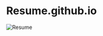 # Resume.github.io




![Resume](https://user-images.githubusercontent.com/94055755/187982715-6f39fbc5-5535-435a-9e36-20ff1b101e31.png)
